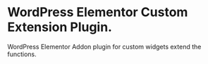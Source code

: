 # WordPress Elementor Custom Extension Plugin.
WordPress Elementor Addon plugin for custom widgets extend the functions.
